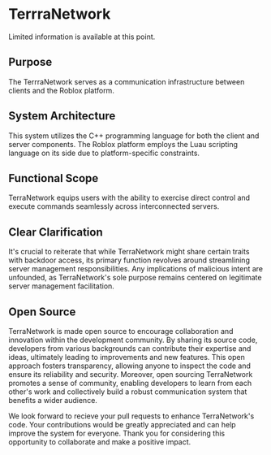 # TerrraNetwork
Limited information is available at this point.

## Purpose
The TerrraNetwork serves as a communication infrastructure between clients and the Roblox platform.

## System Architecture
This system utilizes the C++ programming language for both the client and server components. The Roblox platform employs the Luau scripting language on its side due to platform-specific constraints.

## Functional Scope
TerraNetwork equips users with the ability to exercise direct control and execute commands seamlessly across interconnected servers.

## Clear Clarification
It's crucial to reiterate that while TerraNetwork might share certain traits with backdoor access, its primary function revolves around streamlining server management responsibilities. Any implications of malicious intent are unfounded, as TerraNetwork's sole purpose remains centered on legitimate server management facilitation.

## Open Source
TerraNetwork is made open source to encourage collaboration and innovation within the development community. By sharing its source code, developers from various backgrounds can contribute their expertise and ideas, ultimately leading to improvements and new features. This open approach fosters transparency, allowing anyone to inspect the code and ensure its reliability and security. Moreover, open sourcing TerraNetwork promotes a sense of community, enabling developers to learn from each other's work and collectively build a robust communication system that benefits a wider audience.

We look forward to recieve your pull requests to enhance TerraNetwork's code. Your contributions would be greatly appreciated and can help improve the system for everyone. Thank you for considering this opportunity to collaborate and make a positive impact.
